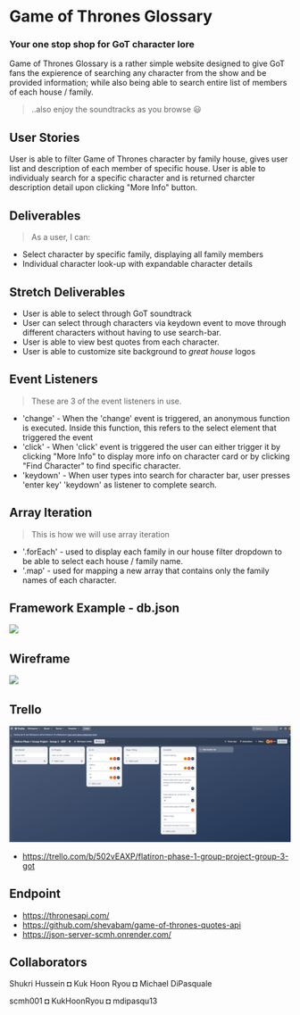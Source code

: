 




# Game of Thrones Glossary

###  Your one stop shop for GoT character lore
Game of Thrones Glossary is a rather simple website designed to give GoT fans the expierence of searching any character from the show and be provided information; while also being able to search entire list of members of each house / family.
> ..also enjoy the soundtracks as you browse 😃

## User Stories
User is able to filter Game of Thrones character by family house, gives user list and description of each member of specific house. User is able to individualy search for a specific character and is returned charcter description detail upon clicking "More Info" button.


## Deliverables
> As a user, I can:
* Select character by specific family, displaying all family members
* Individual character look-up with expandable character details

## Stretch Deliverables
* User is able to select through GoT soundtrack
* User can select through characters via keydown event to move through different characters without having to use search-bar.
* User is able to view best quotes from each character.
* User is able to customize site background to _great house_ logos

## Event Listeners
> These are 3 of the event listeners in use.
* 'change' - When the 'change' event is triggered, an anonymous function is executed. Inside this function, this refers to the select element that triggered the event
* 'click' - When 'click' event is triggered the user can either trigger it by clicking "More Info" to display more info on character card or by clicking "Find Character" to find specific character.
* 'keydown' - When user types into search for character bar, user presses 'enter key' 'keydown' as listener to complete search.

## Array Iteration
> This is how we will use array iteration
* '.forEach' - used to display each family in our house filter dropdown to be able to select each house / family name.
* '.map' - used for mapping a new array that contains only the family names of each character.

## Framework Example - db.json
<img src="assets\dbimg.png">

## Wireframe 
<img src="assets/wireframlatest.png">


## Trello
 <img src="assets/trellolatest.PNG">

* https://trello.com/b/502vEAXP/flatiron-phase-1-group-project-group-3-got
 
## Endpoint

* https://thronesapi.com/
* https://github.com/shevabam/game-of-thrones-quotes-api
* https://json-server-scmh.onrender.com/

## Collaborators
Shukri Hussein ◘ Kuk Hoon Ryou ◘ Michael DiPasquale

scmh001        ◘ KukHoonRyou   ◘ mdipasqu13




